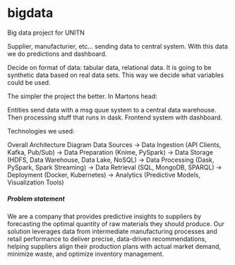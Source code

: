 # bigdata
Big data project for UNITN


Supplier, manufacturier, etc... sending data to central system. With this data we do predictions and dashboard. 

Decide on format of data: tabular data, relational data. It is going to be synthetic data based on real data sets. This way we decide what variables could be used. 

The simpler the project the better. In Martons head:

Entities send data with a msg quue system to a central data warehouse. 
Then processing stuff that runs in dask.
Frontend system with dashboard. 

Technologies we used:

Overall Architecture Diagram
Data Sources →
Data Ingestion (API Clients, Kafka, Pub/Sub) →
Data Preparation (Knime, PySpark) →
Data Storage (HDFS, Data Warehouse, Data Lake, NoSQL) →
Data Processing (Dask, PySpark, Spark Streaming) →
Data Retrieval (SQL, MongoDB, SPARQL) →
Deployment (Docker, Kubernetes) →
Analytics (Predictive Models, Visualization Tools)

##### Problem statement
We are a company that provides predictive insights to suppliers by forecasting the optimal quantity of raw materials they should produce. Our solution leverages data from intermediate manufacturing processes and retail performance to deliver precise, data-driven recommendations, helping suppliers align their production plans with actual market demand, minimize waste, and optimize inventory management.




